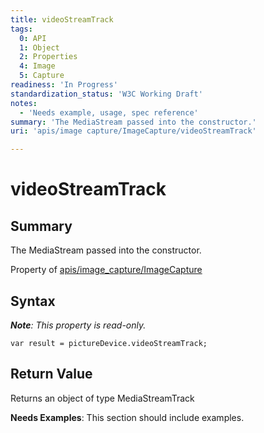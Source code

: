 ```yaml
---
title: videoStreamTrack
tags:
  0: API
  1: Object
  2: Properties
  4: Image
  5: Capture
readiness: 'In Progress'
standardization_status: 'W3C Working Draft'
notes:
  - 'Needs example, usage, spec reference'
summary: 'The MediaStream passed into the constructor.'
uri: 'apis/image capture/ImageCapture/videoStreamTrack'

---
```

# videoStreamTrack

## Summary

The MediaStream passed into the constructor.

<span data-meta="applies_to" data-type="key">Property of <span data-type="value">[apis/image\_capture/ImageCapture](/apis/image_capture/ImageCapture)</span></span>

## Syntax

***Note**: This property is read-only.*

``` {.js}
var result = pictureDevice.videoStreamTrack;
```

## Return Value

<span data-meta="return" data-type="key">Returns an object of type <span data-type="value">MediaStreamTrack</span></span>

**Needs Examples**: This section should include examples.

